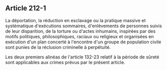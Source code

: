 Article 212-1
----
La déportation, la réduction en esclavage ou la pratique massive et systématique
d'exécutions sommaires, d'enlèvements de personnes suivis de leur disparition,
de la torture ou d'actes inhumains, inspirées par des motifs politiques,
philosophiques, raciaux ou religieux et organisées en exécution d'un plan
concerté à l'encontre d'un groupe de population civile sont punies de la
réclusion criminelle à perpétuité.

Les deux premiers alinéas de l'article 132-23 relatif à la période de sûreté
sont applicables aux crimes prévus par le présent article.
